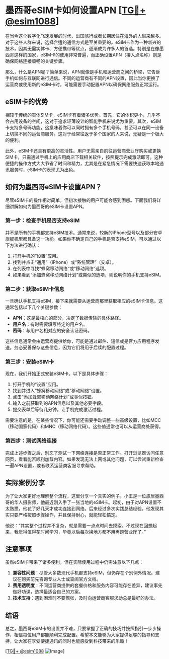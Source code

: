 # 墨西哥eSIM卡如何设置APN [[TG💪+ @esim1088](https://t.me/s/esim1088)]

在当今这个数字化飞速发展的时代，出国旅行或者长期居住在海外的人越来越多。对于这些人群来说，选择合适的通信方式是至关重要的。eSIM卡作为一种新兴的技术，因其无需实体卡、方便携带等优点，逐渐成为许多人的首选。特别是在像墨西哥这样的国家，eSIM卡的使用非常普遍，而正确设置APN（接入点名称）则是确保网络连接顺畅的关键步骤。

那么，什么是APN呢？简单来说，APN就像是手机和运营商之间的桥梁，它告诉手机如何与互联网进行通信。不同的运营商有不同的APN设置，因此当你更换了运营商或使用新的eSIM卡时，可能需要手动配置APN以确保网络服务正常运行。

## eSIM卡的优势

相较于传统的实体SIM卡，eSIM卡有着诸多优势。首先，它的体积更小，几乎不会占用设备的空间，这对于追求轻薄设计的智能手机来说尤为重要。其次，eSIM卡支持多号码功能，这意味着你可以同时拥有多个手机号码，甚至可以在同一设备上切换不同的运营商服务。这对于经常往返于多个国家的人来说，无疑是一个极大的便利。

此外，eSIM卡还具有更高的灵活性。用户无需亲自前往运营商营业厅购买或更换SIM卡，只需通过手机上的应用商店下载相关软件，按照提示完成激活即可。这种便捷的操作方式大大节省了时间和精力，尤其是在紧急情况下需要快速获取本地通讯服务时，eSIM卡的表现尤为出色。

## 如何为墨西哥eSIM卡设置APN？

尽管eSIM卡的操作相对简单，但初次接触的用户可能会感到困惑。下面我们将详细讲解如何为墨西哥的eSIM卡设置APN。

### 第一步：检查手机是否支持eSIM

并不是所有的手机都支持eSIM技术。通常来说，较新的iPhone型号以及部分安卓旗舰机型都具备这一功能。如果你不确定自己的手机是否支持eSIM，可以通过以下方法进行确认：

1. 打开手机的“设置”应用。
2. 找到并点击“通用”（iPhone）或“系统管理”（安卓）。
3. 在列表中寻找“蜂窝移动网络”或“移动网络”选项。
4. 如果看到“添加蜂窝移动网络计划”或类似的选项，则说明你的手机支持eSIM。

### 第二步：获取eSIM卡信息

一旦确认手机支持eSIM，接下来就需要从运营商那里获取相应的eSIM卡信息。这通常包括以下几个关键参数：

- **APN**：这是最核心的部分，决定了数据传输的具体路径。
- **用户名**：有时需要填写特定的用户名。
- **密码**：与用户名相对应的安全认证密码。

这些信息通常会由运营商提供给你，可能是通过邮件、短信或是官方应用程序发送。务必妥善保存这些信息，因为它们将用于后续的配置过程。

### 第三步：安装eSIM卡

现在，我们开始正式安装eSIM卡。以下是具体步骤：

1. 打开手机的“设置”应用。
2. 找到并进入“蜂窝移动网络”或“移动网络”设置。
3. 点击“添加蜂窝移动网络计划”或类似按钮。
4. 输入之前获取到的APN信息以及其他必要字段。
5. 提交表单后等待几分钟，让手机完成激活过程。

需要注意的是，在某些情况下，你可能还需要手动调整一些高级设置，比如MCC（移动国家代码）和MNC（移动网络代码）。这些值通常也可以从运营商处获得。

### 第四步：测试网络连接

完成上述步骤之后，别忘了测试一下网络连接是否正常工作。打开浏览器访问任意网页，看看能否顺利加载内容。如果发现无法上网或其他问题，可以尝试重新检查一遍APN设置，或者联系运营商客服寻求帮助。

## 实际案例分享

为了让大家更好地理解整个流程，这里分享一个真实的例子。小王是一位旅居墨西哥的华人摄影师，他最近刚入手了一张当地的eSIM卡。起初，由于对APN设置不太熟悉，他花了好几天才成功连接到网络。后来经过多次实践总结经验，他发现其实只要严格按照步骤操作，并且保持耐心，就能轻松搞定。

他说：“其实整个过程并不复杂，就是需要一点点时间去摸索。不过现在回想起来，我觉得值得花时间学习，毕竟以后每次换地方都不用再跑营业厅了。”

## 注意事项

虽然eSIM卡带来了诸多便利，但在实际使用过程中仍需注意以下几点：

1. **兼容性问题**：尽管大多数现代手机都支持eSIM，但仍存在个别例外情况。建议在购买前先咨询专业人士或查阅官方文档。
2. **费用透明度**：不同运营商提供的套餐价格和服务内容可能存在差异，建议事先做好功课，选择最适合自己的方案。
3. **技术支持**：遇到困难时不要慌张，及时向运营商客服求助总是最好的办法。

## 结语

总之，墨西哥eSIM卡的设置并不难，只要掌握了正确的技巧并按照指引一步步操作，相信每位用户都能顺利完成配置。希望本文能够为大家提供足够的指导和支持，让大家在享受便捷通讯的同时也能感受到科技带来的乐趣！

[[TG💪+ @esim1088](https://t.me/s/esim1088) ![Image](https://i.postimg.cc/4NQfJmqS/Snipaste-2025-05-13-00-14-12.png)]
